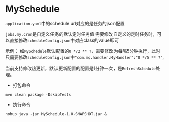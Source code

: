# MySchedule

`application.yaml`中的schedule.url对应的是任务的json配置

`jobs.my.cron`是自定义任务的默认定时任务值
需要修改自定义的定时任务时，可以直接修改`scheduleConfig.json`中对应class的value即可

示例：
如`MySchedule`默认配置的`0 */2 ** ?`，需要修改为每隔5分钟执行，此时只需要修改`scheduleConfig.json`中`"com.mq.handler.MyHandler":"0 */5 ** ?"`,


当前支持修改热更新，默认更新配置的配置是1分钟一次，是`RefreshSchedule`处理。


- 打包命令
```jshelllanguage
mvn clean package -DskipTests
```
- 执行命令
```jshelllanguage
nohup java -jar MySchedule-1.0-SNAPSHOT.jar &
```
